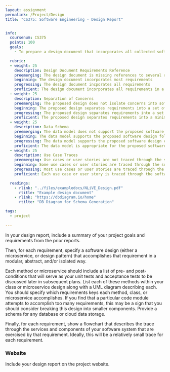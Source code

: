 ```yaml
---
layout: assignment
permalink: /Project/Design
title: "CS375: Software Engineering - Design Report"


info:
  coursenum: CS375
  points: 100
  goals:
    - To prepare a design document that incorporates all collected software requirements in abstracted and independent software modules

  rubric:
  - weight: 25
    description: Design Document Requirements Reference
    preemerging: The design document is missing references to several requirements
    beginning: The design document incorporates most requirements
    progressing: The design document incporates all requirements
    proficient: The design document incorporates all requirements in a cross-referenced manner
  - weight: 25
    description: Separation of Concerns
    preemerging: The proposed design does not isolate concerns into software components
    beginning: The proposed design separates requirements into a set of concerns which are mostly captured by a few loosely coupled components
    progressing: The proposed design separates requirements into a set of concerns which are captured by a few loosely coupled components
    proficient: The proposed design separates requirements into a minimal set of concerns which are captured by a few loosely coupled components
  - weight: 25
    description: Data Schema
    preemerging: The data model does not support the proposed software design
    beginning: The data model supports the proposed software design following a major revision
    progressing: The data model supports the proposed software design except for a few minor suggestions
    proficient: The data model is appropriate for the proposed software design   
  - weight: 25
    description: Use Case Traces
    preemerging: Use cases or user stories are not traced through the software components
    beginning: Some use cases or user stories are traced through the software components to ensure they are adequately designed and isolated
    progressing: Most use cases or user stories are traced through the software components to ensure they are adequately designed and isolated
    proficient: Each use case or user story is traced through the software components to ensure they are adequately designed and isolated      

  readings:
    - rlink: "../files/exampledocs/NLiVE_Design.pdf"
      rtitle: "Example design document"
    - rlink: "https://dbdiagram.io/home"
      rtilte: "DB Diagram for Schema Generation"

tags:
  - project
  
---
```


In your design report, include a summary of your project goals and requirements from the prior reports.

Then, for each requirement, specify a software design (either a microservice, or design pattern) that accomplishes that requirement in a modular, abstract, and/or isolated way.  

Each method or microservice should include a list of pre- and post-conditions that will serve as your unit tests and acceptance tests to be discussed later in subsequent plans.  List each of these methods within your class or microservice design along with a UML diagram describing each.  You should specify which requirements keys each method, class, or microservice accomplishes.  If you find that a particular code module attempts to accomplish too many requirements, this may be a sign that you should consider breaking this design into smaller components.  Provide a schema for any database or cloud data storage.

Finally, for each requirement, show a flowchart that describes the trace through the services and components of your software system that are exercised by that requirement.  Ideally, this will be a relatively small trace for each requirement.

### Website

Include your design report on the project website.
